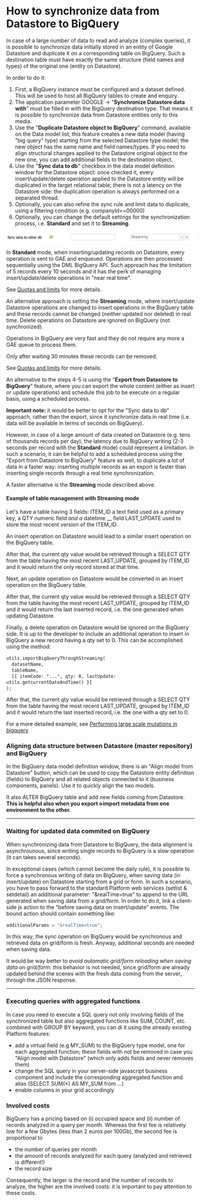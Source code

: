# How to synchronize data from Datastore to BigQuery

In case of a large number of data to read and analyze (complex queries), it is possible to synchronize data initially stored in an entity of Google Datastore and duplicate it on a corresponding table on BigQuery. Such a destination table must have exactly the same structure (field names and types) of the original one (entity on Datastore).

In order to do it:

1. First, a BigQuery instance must be configured and a dataset defined. This will be used to host all BigQuery tables to create and enquiry.
2. The application parameter GOOGLE -> "**Synchronize Datastore data with**" must be filled in with the BigQuery destination type. That means it is possible to synchronize data from Datastore entities only to this media.
3. Use the "**Duplicate Datastore object to BigQuery**" command, available on the Data model list; this feature creates a new data model (having "big query" type) starting from the selected Datastore type model; the new object has the same name and field names/types. If you need to align structural changes applied to the Datastore original object to the new one, you can add additional fields to the destination object.
4. Use the "**Sync data to db**" checkbox in the data model definition window for the Datastore object: once checked it, every insert/update/delete operation applied to the Datastore entity will be duplicated in the target relational table; there is not a latency on the Datastore side: the duplication operation is always performed on a separated thread.
5. Optionally, you can also refine the sync rule and limit data to duplicate, using a filtering condition (e.g. companyId==00000)
6. Optionally, you can change the default settings for the synchronization process, i.e. **Standard** and set it to **Streaming**.

![](<.gitbook/assets/image (11) (1).png>)

In **Standard** mode, when inserting/updating records on Datastore, every operation is sent to GAE and enqueued. Operations are then processed sequentially using the DML BigQuery API. Such approach has the limitation of 5 records every 10 seconds and it has the perk of managing insert/update/delete operations in "near real time".

See [Quotas and limits](https://cloud.google.com/bigquery/quotas#dataset\_limits) for more details.

An alternative approach is setting the **Streaming** mode, where insert/update Datastore operations are changed to insert operations in the BigQuery table and these records cannot be changed (neither updated nor deleted) in real time. Delete operations on Datastore are ignored on BigQuery (not synchronized).&#x20;

Operations in BigQuery are very fast and they do not require any more a GAE queue to process them.

Only after waiting 30 minutes these records can be removed.

See [Quotas and limits](https://cloud.google.com/bigquery/quotas#streaming\_inserts) for more details.



An alternative to the steps 4-5 is using the "**Export from Datastore to BigQuery**" feature, where you can export the whole content (either as insert or update operations) and schedule this job to be execute on a regular basis, using a scheduled process.

**Important note:** it would be better to opt for the "Sync data to db" approach, rather than the export, since it synchronize data in real time (i.e. data will be available in terms of seconds on BigQuery).

However, in case of a large amount of data created on Datastore (e.g. tens of thousands records per day), the latency due to BigQuery writing (2-3 seconds per record with the **Standard** mode) could represent a limitation. In such a scenario, it can be helpful to add a scheduled process using the "Export from Datastore to BigQuery" feature as well, to duplicate a lot of data in a faster way: inserting multiple records as an export is faster than inserting single records through a real time synchronization.

A faster alternative is the **Streaming** mode described above.



#### Example of table management with Streaming mode

Let's have a table having 3 fields: ITEM\_ID a text field used as a primary key, a QTY numeric field _and a_ datetime __ field LAST\_UPDATE used to store the most recent version of the ITEM\_ID.

An insert operation on Datastore would lead to a similar insert operation on the BigQuery table.

After that, the current qty value would be retrieved through a SELECT QTY from the table having the most recent LAST\_UPDATE, grouped by ITEM\_ID and it would return the only record stored at that time.

Next, an update operation on Datastore would be converted in an insert operation on the BigQuery table.

After that, the current qty value would be retrieved through a SELECT QTY from the table having the most recent LAST\_UPDATE, grouped by ITEM\_ID and it would return the last inserted record, i.e. the one generated when updating Datastore.

Finally, a delete operation on Datastore would be ignored on the BigQuery side. It is up to the developer to include an additional operation to insert in BigQuery a new record having a qty set to 0. This can be accomplished using the method:

```
utils.importBigQueryThroughStreaming(
  datasetName,
  tableName,
  [{ itemCode: "...", qty: 0, lastUpdate: utils.getcurrentDateAndTime() }]
);
```

After that, the current qty value would be retrieved through a SELECT QTY from the table having the most recent LAST\_UPDATE, grouped by ITEM\_ID and it would return the last inserted record, i.e. the one with a qty set to 0.

For a more detailed example, see [Performing large scale mutations in bigquery](https://cloud.google.com/blog/products/bigquery/performing-large-scale-mutations-in-bigquery)



### **Aligning data structure between Datastore (master repository) and BigQuery**

In the BigQuery data model definition window, there is an "Align model from Datastore" button, which can be used to copy the Datastore entity definition (fields) to BigQuery and all related objects connected to it (business components, panels). Use it to quickly align the two models.

It also ALTER BigQuery table and add new fields coming from Datastore. **This is helpful also when you export->import metadata from one environment to the other.**

****

### **Waiting for updated data commited on BigQuery**

When synchronizing data from Datastore to BigQuery, the data alignment is asynchrounous, since writing single records to BigQuery is a slow operation (it can takes several seconds).

In exceptional cases (which cannot become the daily rule), it is possible to force a synchronous writing of data on BigQuery, when saving data (in insert/update) on Datastore starting from a grid or form. In such a scenario, you have to pass forward to the standard Platform web services (setlist & setdetail) an additional parameter: "\&realTime=true" to append to the URL generated when saving data from a grid/form. In order to do it, link a client-side js action to the "before saving data on insert/update" events. The bound action should contain something like:

```javascript
additionalParams = "&realTime=true";
```

In this way, the sync operation on BigQuery would be synchronous and retrieved data on grid/form is fresh. Anyway, additional seconds are needed when saving data.

It would be way better to _avoid automatic grid/form reloading when saving data on grid/form_: this behavior is not needed, since grid/form are already updated behind the scenes with the fresh data coming from the server, through the JSON response.

****

### **Executing queries with aggregated functions**

In case you need to execute a SQL query not only involving fields of the synchronized table but also aggregated functions like SUM, COUNT, etc. combined with GROUP BY keyword, you can di it using the already existing Platform features:

* add a virtual field (e.g MY\_SUM) to the BigQuery type model, one for each aggregated function; these fields with not be removed in case you "Align model with Datastore" (which only adds fields and never removes them)
* change the SQL query in your server-side javascript business component and include the corresponding aggregated function and alias (SELECT SUM(\*) AS MY\_SUM from ...)
* enable columns in your grid accordingly

### **Involved costs**

BigQuery has a pricing based on (i) occupied space and (ii) number of records analyzed in a query per month. Whereas the first fee is relatively low for a few Gbytes (less than 2 euros per 100Gb), the second fee is proportional to

* the number of queries per month
* the amount of records analyzed for each query (analyzed and retrieved is different!)
* the record size

Consequently, the larger is the record and the number of records to analyze, the higher are the involved costs: it is important to pay attention to these costs.

